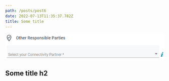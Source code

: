 ```yaml
---
path: /posts/post6
date: 2022-07-13T11:35:37.782Z
title: Some title
---
```

![alt](/assets/connectivity-partner.png)

## **Some title h2**